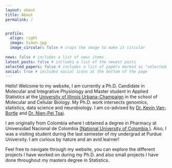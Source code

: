 ```yaml
---
layout: about
title: About
permalink: /


profile:
  align: right
  image: Simon.jpg
  image_circular: false # crops the image to make it circular
  
news: false # includes a list of news items
latest_posts: false # includes a list of the newest posts
selected_papers: false # includes a list of papers marked as "selected={true}"
social: true # includes social icons at the bottom of the page
---
```

Hello! Welcome to my website, I am currently a Ph.D. Candidate in Molecular and Integrative Physiology and Master student in Applied Statistics at the [University of Illinois Urbana-Champaign](https://mcb.illinois.edu/) in the school of Molecular and Cellular Biology. My Ph.D. work intersects genomics, statistics, data science and neurobiology. I am co-advised by [Dr. Kevin Van-Bortle](https://www.vanbortlelab.com/) and [Dr. Nien-Pei Tsai](https://nptsai.web.illinois.edu/wp/).

I am originally from Colombia where I obtained a degree in Pharmacy at Universidad Nacional de Colombia [(National University of Colombia )](https://ciencias.bogota.unal.edu.co/areasCurriculares/farmacia/inicio). Also, I was a visiting student during the last semester of my undergrad at Purdue University. I am curious by nature and an avid learner!

Feel free to navigate through my website, you can explore the different projects I have worked on during my Ph.D. and also small projects I have done throughout my masters degree in Statistics. 
